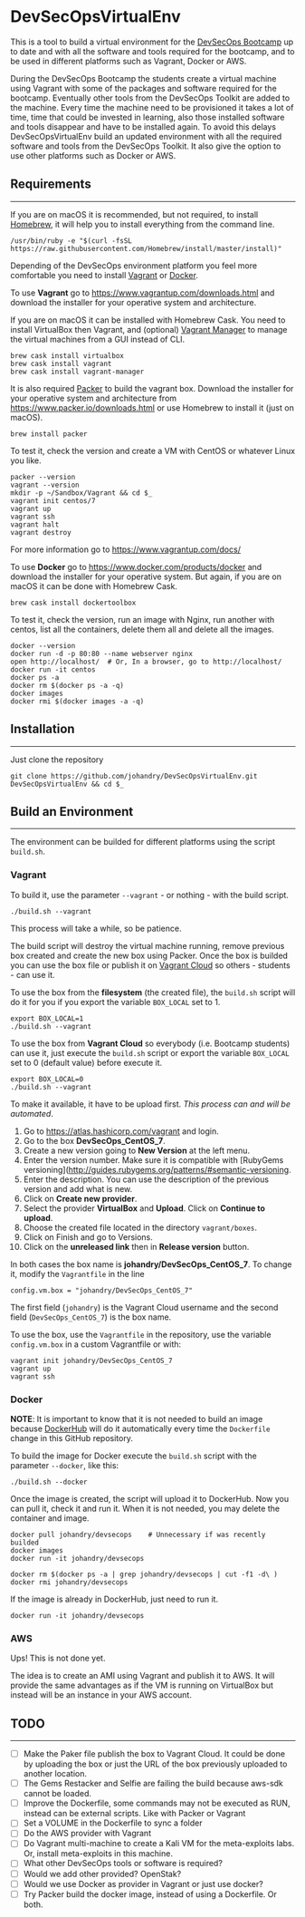 
# DevSecOpsVirtualEnv

This is a tool to build a virtual environment for the [DevSecOps Bootcamp](https://github.com/devsecops/bootcamp) up to date and with all the software and tools required for the bootcamp, and to be used in different platforms such as Vagrant, Docker or AWS.

During the DevSecOps Bootcamp the students create a virtual machine using Vagrant with some of the packages and software required for the bootcamp. Eventually other tools from the DevSecOps Toolkit are added to the machine. Every time the machine need to be provisioned it takes a lot of time, time that could be invested in learning, also those installed software and tools disappear and have to be installed again. To avoid this delays DevSecOpsVirtualEnv build an updated environment with all the required software and tools from the DevSecOps Toolkit. It also give the option to use other platforms such as Docker or AWS.

## Requirements
---

If you are on macOS it is recommended, but not required, to install [Homebrew](http://brew.sh/), it will help you to install everything from the command line.

    /usr/bin/ruby -e "$(curl -fsSL https://raw.githubusercontent.com/Homebrew/install/master/install)"

Depending of the DevSecOps environment platform you feel more comfortable you need to install [Vagrant](https://www.vagrantup.com/) or [Docker](https://www.docker.com/).

To use __Vagrant__ go to https://www.vagrantup.com/downloads.html and download the installer for your operative system and architecture.

If you are on macOS it can be installed with Homebrew Cask. You need to install VirtualBox then Vagrant, and (optional) [Vagrant Manager](http://vagrantmanager.com/) to manage the virtual machines from a GUI instead of CLI.

    brew cask install virtualbox
    brew cask install vagrant
    brew cask install vagrant-manager

It is also required [Packer](https://www.packer.io/) to build the vagrant box. Download the installer for your operative system and architecture from https://www.packer.io/downloads.html or use Homebrew to install it (just on macOS).

    brew install packer

To test it, check the version and create a VM with CentOS or whatever Linux you like.

    packer --version
    vagrant --version
    mkdir -p ~/Sandbox/Vagrant && cd $_
    vagrant init centos/7
    vagrant up
    vagrant ssh
    vagrant halt
    vagrant destroy

For more information go to https://www.vagrantup.com/docs/

To use __Docker__ go to https://www.docker.com/products/docker and download the installer for your operative system. But again, if you are on macOS it can be done with Homebrew Cask.

    brew cask install dockertoolbox

To test it, check the version, run an image with Nginx, run another with centos, list all the containers, delete them all and delete all the images.

    docker --version
    docker run -d -p 80:80 --name webserver nginx
    open http://localhost/  # Or, In a browser, go to http://localhost/
    docker run -it centos
    docker ps -a
    docker rm $(docker ps -a -q)
    docker images
    docker rmi $(docker images -a -q)


## Installation
---

Just clone the repository

    git clone https://github.com/johandry/DevSecOpsVirtualEnv.git DevSecOpsVirtualEnv && cd $_

## Build an Environment
---

The environment can be builded for different platforms using the script `build.sh`.

### Vagrant

To build it, use the parameter `--vagrant` - or nothing - with the build script.

    ./build.sh --vagrant

This process will take a while, so be patience.

The build script will destroy the virtual machine running, remove previous box created and create the new box using Packer. Once the box is builded you can use the box file or publish it on [Vagrant Cloud](https://atlas.hashicorp.com/vagrant) so others - students - can use it.

To use the box from the __filesystem__ (the created file), the `build.sh` script will do it for you if you export the variable `BOX_LOCAL` set to 1.

    export BOX_LOCAL=1
    ./build.sh --vagrant

To use the box from __Vagrant Cloud__ so everybody (i.e. Bootcamp students) can use it, just execute the `build.sh` script or export the variable `BOX_LOCAL` set to 0 (default value) before execute it.

    export BOX_LOCAL=0  
    ./build.sh --vagrant

To make it available, it have to be upload first. _This process can and will be automated_.
  1. Go to https://atlas.hashicorp.com/vagrant and login.
  1. Go to the box __DevSecOps_CentOS_7__.
  1. Create a new version going to __New Version__ at the left menu.
  1. Enter the version number. Make sure it is compatible with [RubyGems versioning](http://guides.rubygems.org/patterns/#semantic-versioning.
  1. Enter the description. You can use the description of the previous version and add what is new.
  1. Click on __Create new provider__.
  1. Select the provider __VirtualBox__ and __Upload__. Click on __Continue to upload__.
  1. Choose the created file located in the directory `vagrant/boxes`.
  1. Click on Finish and go to Versions.
  1. Click on the __unreleased link__ then in __Release version__ button.

In both cases the box name is __johandry/DevSecOps_CentOS_7__. To change it, modify the `Vagrantfile` in the line

    config.vm.box = "johandry/DevSecOps_CentOS_7"

The first field (`johandry`) is the Vagrant Cloud username and the second field (`DevSecOps_CentOS_7`) is the box name.

To use the box, use the `Vagrantfile` in the repository, use the variable `config.vm.box` in a custom Vagrantfile or with:

    vagrant init johandry/DevSecOps_CentOS_7
    vagrant up
    vagrant ssh

### Docker

__NOTE__: It is important to know that it is not needed to build an image because [DockerHub](https://hub.docker.com/) will do it automatically every time the `Dockerfile` change in this GitHub repository.

To build the image for Docker execute the `build.sh` script with the parameter `--docker`, like this:

    ./build.sh --docker

Once the image is created, the script will upload it to DockerHub. Now you can pull it, check it and run it. When it is not needed, you may delete the container and image.

    docker pull johandry/devsecops    # Unnecessary if was recently builded
    docker images
    docker run -it johandry/devsecops

    docker rm $(docker ps -a | grep johandry/devsecops | cut -f1 -d\ )
    docker rmi johandry/devsecops

If the image is already in DockerHub, just need to run it.

    docker run -it johandry/devsecops

### AWS

Ups! This is not done yet.

The idea is to create an AMI using Vagrant and publish it to AWS. It will provide the same advantages as if the VM is running on VirtualBox but instead will be an instance in your AWS account.

## TODO
---

- [ ] Make the Paker file publish the box to Vagrant Cloud. It could be done by uploading the box or just the URL of the box previously uploaded to another location.
- [ ] The Gems Restacker and Selfie are failing the build because aws-sdk cannot be loaded.
- [ ] Improve the Dockerfile, some commands may not be executed as RUN, instead can be external scripts. Like with Packer or Vagrant
- [ ] Set a VOLUME in the Dockerfile to sync a folder
- [ ] Do the AWS provider with Vagrant
- [ ] Do Vagrant multi-machine to create a Kali VM for the meta-exploits labs. Or, install meta-exploits in this machine.
- [ ] What other DevSecOps tools or software is required?
- [ ] Would we add other provided? OpenStak?
- [ ] Would we use Docker as provider in Vagrant or just use docker?
- [ ] Try Packer build the docker image, instead of using a Dockerfile. Or both.
